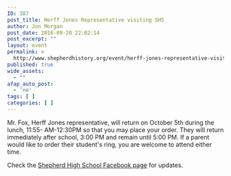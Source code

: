 ```yaml
---
ID: 387
post_title: Herff Jones Representative visiting SHS
author: Jon Morgan
post_date: 2016-09-20 22:02:14
post_excerpt: ""
layout: event
permalink: >
  http://www.shepherdhistory.org/event/herff-jones-representative-visiting-shs/
published: true
wide_assets:
  - ""
afap_auto_post:
  - 'no'
tags: [ ]
categories: [ ]
---
```

Mr. Fox, Herff Jones representative, will return on October 5th during the lunch, 11:55- AM-12:30PM so that you may place your order. They will return immediately after school, 3:00 PM and remain until 5:00 PM. If a parent would like to order their student's ring, you are welcome to attend either time.

Check the <a href="https://www.facebook.com/shepherdmihs/?fref=nf">Shepherd High School Facebook page</a> for updates.